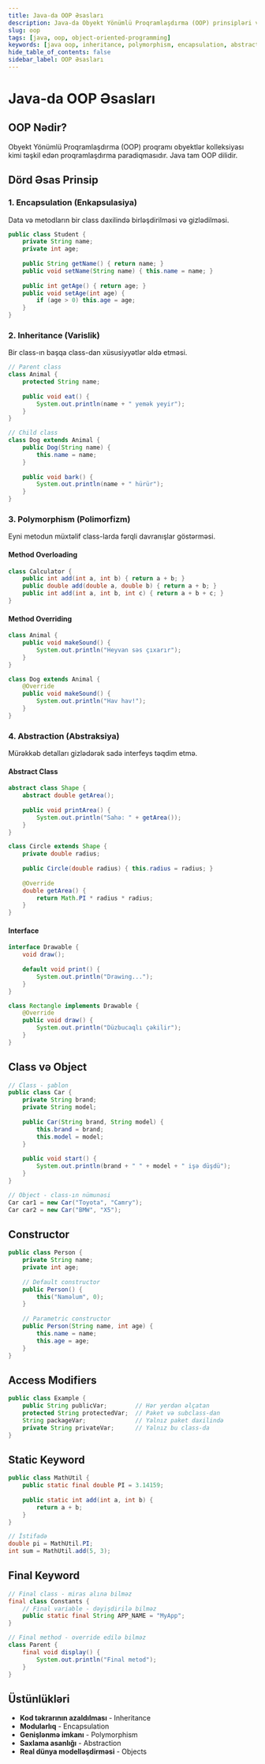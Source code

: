 ```yaml
---
title: Java-da OOP Əsasları
description: Java-da Obyekt Yönümlü Proqramlaşdırma (OOP) prinsipləri və konseptləri
slug: oop
tags: [java, oop, object-oriented-programming]
keywords: [java oop, inheritance, polymorphism, encapsulation, abstraction]
hide_table_of_contents: false
sidebar_label: OOP Əsasları
---
```


# Java-da OOP Əsasları

## OOP Nədir?

Obyekt Yönümlü Proqramlaşdırma (OOP) proqramı obyektlər kolleksiyası kimi təşkil edən proqramlaşdırma paradiqmasıdır. Java tam OOP dilidir.

## Dörd Əsas Prinsip

### 1. Encapsulation (Enkapsulasiya)

Data və metodların bir class daxilində birləşdirilməsi və gizlədilməsi.

```java
public class Student {
    private String name;
    private int age;
    
    public String getName() { return name; }
    public void setName(String name) { this.name = name; }
    
    public int getAge() { return age; }
    public void setAge(int age) {
        if (age > 0) this.age = age;
    }
}
```

### 2. Inheritance (Varislik)

Bir class-ın başqa class-dan xüsusiyyətlər əldə etməsi.

```java
// Parent class
class Animal {
    protected String name;
    
    public void eat() {
        System.out.println(name + " yemək yeyir");
    }
}

// Child class
class Dog extends Animal {
    public Dog(String name) {
        this.name = name;
    }
    
    public void bark() {
        System.out.println(name + " hürür");
    }
}
```

### 3. Polymorphism (Polimorfizm)

Eyni metodun müxtəlif class-larda fərqli davranışlar göstərməsi.

#### Method Overloading
```java
class Calculator {
    public int add(int a, int b) { return a + b; }
    public double add(double a, double b) { return a + b; }
    public int add(int a, int b, int c) { return a + b + c; }
}
```

#### Method Overriding
```java
class Animal {
    public void makeSound() {
        System.out.println("Heyvan səs çıxarır");
    }
}

class Dog extends Animal {
    @Override
    public void makeSound() {
        System.out.println("Hav hav!");
    }
}
```

### 4. Abstraction (Abstraksiya)

Mürəkkəb detalları gizlədərək sadə interfeys təqdim etmə.

#### Abstract Class
```java
abstract class Shape {
    abstract double getArea();
    
    public void printArea() {
        System.out.println("Sahə: " + getArea());
    }
}

class Circle extends Shape {
    private double radius;
    
    public Circle(double radius) { this.radius = radius; }
    
    @Override
    double getArea() {
        return Math.PI * radius * radius;
    }
}
```

#### Interface
```java
interface Drawable {
    void draw();
    
    default void print() {
        System.out.println("Drawing...");
    }
}

class Rectangle implements Drawable {
    @Override
    public void draw() {
        System.out.println("Düzbucaqlı çəkilir");
    }
}
```

## Class və Object

```java
// Class - şablon
public class Car {
    private String brand;
    private String model;
    
    public Car(String brand, String model) {
        this.brand = brand;
        this.model = model;
    }
    
    public void start() {
        System.out.println(brand + " " + model + " işə düşdü");
    }
}

// Object - class-ın nümunəsi
Car car1 = new Car("Toyota", "Camry");
Car car2 = new Car("BMW", "X5");
```

## Constructor

```java
public class Person {
    private String name;
    private int age;
    
    // Default constructor
    public Person() {
        this("Naməlum", 0);
    }
    
    // Parametric constructor
    public Person(String name, int age) {
        this.name = name;
        this.age = age;
    }
}
```

## Access Modifiers

```java
public class Example {
    public String publicVar;        // Hər yerdən əlçatan
    protected String protectedVar;  // Paket və subclass-dan
    String packageVar;              // Yalnız paket daxilində
    private String privateVar;      // Yalnız bu class-da
}
```

## Static Keyword

```java
public class MathUtil {
    public static final double PI = 3.14159;
    
    public static int add(int a, int b) {
        return a + b;
    }
}

// İstifadə
double pi = MathUtil.PI;
int sum = MathUtil.add(5, 3);
```

## Final Keyword

```java
// Final class - miras alına bilməz
final class Constants {
    // Final variable - dəyişdirilə bilməz
    public static final String APP_NAME = "MyApp";
}

// Final method - override edilə bilməz
class Parent {
    final void display() {
        System.out.println("Final metod");
    }
}
```

## Üstünlükləri

- **Kod təkrarının azaldılması** - Inheritance
- **Modularlıq** - Encapsulation
- **Genişlənmə imkanı** - Polymorphism
- **Saxlama asanlığı** - Abstraction
- **Real dünya modelləşdirməsi** - Objects
